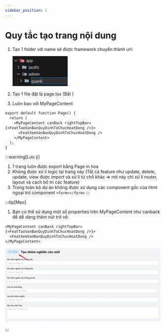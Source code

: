 ```yaml
---
sidebar_position: 1
---
```


# Quy tắc tạo trang nội dung

1. Tạo 1 folder với name sẽ được framework chuyển thành url:

   ![alt text](image.png)

1. Tạo 1 file đặt là page.tsx (Bắt )
1. Luôn bao với MyPageContent

```tsx
export default function Page() {
  return (
    <MyPageContent canBack rightTopBar={<FeatTaoVanBanQuyDinhToChucHoatDong />}>
      <FeatXemVanBanQuyDinhToChucHoatDong />
    </MyPageContent>
  );
}
```

:::warning[Lưu ý]

1. 1 trang luôn được export bằng Page in hoa
1. Không được xử lí logic tại trang này (Tất cả feature như update, delete, update, view được import và xử lí từ chỗ khác => nơi này chỉ xử lí router, layout và cách bố trí các feature)
1. Trong toàn bộ dự án không được xử dụng các component gốc của html ngoại trừ component `<form></form>`
   :::

:::tip[Mẹo]

1. Bạn có thể sử dụng một số properties trên MyPageContent như canback để dễ dàng thêm nút trở về:

```tsx
<MyPageContent canBack rightTopBar={<FeatTaoVanBanQuyDinhToChucHoatDong />}>
  <FeatXemVanBanQuyDinhToChucHoatDong />
</MyPageContent>
```

![alt text](image-1.png)

:::
